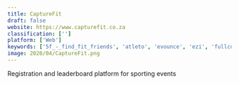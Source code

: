 ```yaml
---
title: CaptureFit
draft: false 
website: https://www.capturefit.co.za
classification: ['']
platform: ['Web']
keywords: ['5f_-_find_fit_friends', 'atleto', 'evounce', 'ezi', 'fullcourt', 'guestlist', 'hugedomains', 'ikon_pass', 'plyr', 'seatgeek_imessage_app', 'sporteventus_for_ios', 'sporty', 'spory', 'tame', 'teammate', 'tickpick', 'ticketharbor', 'zoho_backstage', 'sportable']
image: 2020/04/CaptureFit.png
---
```

Registration and leaderboard platform for sporting events